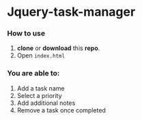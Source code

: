 # Jquery-task-manager

### How to use

1. **clone** or **download** this **repo**.
2. Open ```index.html``` 

### You are able to: 

1. Add a task name
2. Select a priority
3. Add additional notes
4. Remove a task once completed
